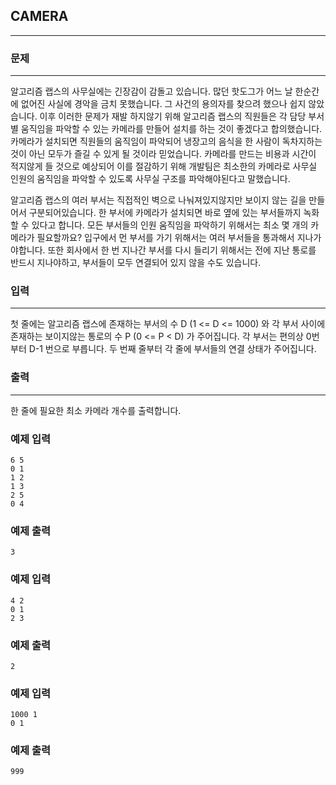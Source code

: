 ## CAMERA
***
### 문제
***
알고리즘 랩스의 사무실에는 긴장감이 감돌고 있습니다. 많던 핫도그가 어느 날 한순간에 없어진 사실에 경악을 금치 못했습니다. 그 사건의 용의자를 찾으려 했으나 쉽지 않았습니다. 이후 이러한 문제가 재발 하지않기 위해 알고리즘 랩스의 직원들은 각 담당 부서별 움직임을 파악할 수 있는 카메라를 만들어 설치를 하는 것이 좋겠다고 합의했습니다. 카메라가 설치되면 직원들의 움직임이 파악되어 냉장고의 음식을 한 사람이 독차지하는 것이 아닌 모두가 즐길 수 있게 될 것이라 믿었습니다. 카메라를 만드는 비용과 시간이 적지않게 들 것으로 예상되어 이를 절감하기 위해 개발팀은 최소한의 카메라로 사무실 인원의 움직임을 파악할 수 있도록 사무실 구조를 파악해야된다고 말했습니다.

알고리즘 랩스의 여러 부서는 직접적인 벽으로 나눠져있지않지만 보이지 않는 길을 만들어서 구분되어있습니다. 한 부서에 카메라가 설치되면 바로 옆에 있는 부서들까지 녹화할 수 있다고 합니다. 모든 부서들의 인원 움직임을 파악하기 위해서는 최소 몇 개의 카메라가 필요할까요? 입구에서 먼 부서를 가기 위해서는 여러 부서들을 통과해서 지나가야합니다. 또한 회사에서 한 번 지나간 부서를 다시 들리기 위해서는 전에 지난 통로를 반드시 지나야하고, 부서들이 모두 연결되어 있지 않을 수도 있습니다.


### 입력
***
첫 줄에는 알고리즘 랩스에 존재하는 부서의 수 D (1 <= D <= 1000) 와 각 부서 사이에 존재하는 보이지않는 통로의 수 P (0 <= P < D) 가 주어집니다. 각 부서는 편의상 0번부터 D-1 번으로 부릅니다. 두 번째 줄부터 각 줄에 부서들의 연결 상태가 주어집니다.

### 출력
***
한 줄에 필요한 최소 카메라 개수를 출력합니다.

### 예제 입력
```
6 5
0 1
1 2
1 3
2 5
0 4
```
### 예제 출력
```
3
```

### 예제 입력
```
4 2
0 1
2 3
```
### 예제 출력
```
2
```

### 예제 입력
```
1000 1
0 1
```
### 예제 출력
```
999
``` 